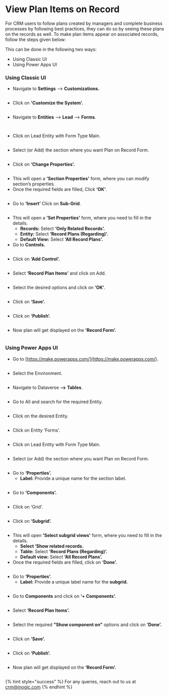 # View Plan Items on Record

For CRM users to follow plans created by managers and complete business processes by following best practices, they can do so by seeing these plans on the records as well. To make plan items appear on associated records, follow the steps given below:

This can be done in the following two ways:

* Using Classic UI
* Using Power Apps UI

### Using Classic UI

* Navigate to **Settings** --> **Customizations.**

<figure><img src="../../.gitbook/assets/1 (35).png" alt=""><figcaption></figcaption></figure>

* Click on **'Customize the System'.**

<figure><img src="../../.gitbook/assets/2 (67).png" alt=""><figcaption></figcaption></figure>

* Navigate to **Entities** --> **Lead** --> **Forms**.

<figure><img src="../../.gitbook/assets/3 (30).png" alt=""><figcaption></figcaption></figure>

<figure><img src="../../.gitbook/assets/4 (36).png" alt=""><figcaption></figcaption></figure>

* Click on Lead Entity with Form Type Main.

<figure><img src="../../.gitbook/assets/5 (30).png" alt=""><figcaption></figcaption></figure>

* Select (or Add) the section where you want Plan on Record Form.

<figure><img src="../../.gitbook/assets/6 (9).png" alt=""><figcaption></figcaption></figure>

* Click on **‘Change Properties’.**

<figure><img src="../../.gitbook/assets/7 (21).png" alt=""><figcaption></figcaption></figure>

* This will open a **'Section Properties'** form, where you can modify section’s properties.
* Once the required fields are filled, Click **‘OK’**.

<figure><img src="../../.gitbook/assets/8 (11).png" alt=""><figcaption></figcaption></figure>

* Go to **‘Insert’** Click on **Sub-Grid**.

<figure><img src="../../.gitbook/assets/9 (7).png" alt=""><figcaption></figcaption></figure>

* This will open a **'Set Properties'** form, where you need to fill in the details.
  * **Records:** Select **‘Only Related Records’.**
  * **Entity:** Select **‘Record Plans (Regarding)’.**
  * **Default View:** Select **‘All Record Plans’.**
* Go to **Controls.**

<figure><img src="../../.gitbook/assets/10 (6).png" alt=""><figcaption></figcaption></figure>

* Click on **‘Add Control’.**

<figure><img src="../../.gitbook/assets/11 (14).png" alt=""><figcaption></figcaption></figure>

* Select **‘Record Plan Items’** and click on Add.

<figure><img src="../../.gitbook/assets/12 (11).png" alt=""><figcaption></figcaption></figure>

* Select the desired options and click on **‘OK’**.

<figure><img src="../../.gitbook/assets/13 (1).png" alt=""><figcaption></figcaption></figure>

* Click on **‘Save’.**

<figure><img src="../../.gitbook/assets/14 (1).png" alt=""><figcaption></figcaption></figure>

* Click on **‘Publish’.**

<figure><img src="../../.gitbook/assets/15.png" alt=""><figcaption></figcaption></figure>

* Now plan will get displayed on the **‘Record Form’.**

<figure><img src="../../.gitbook/assets/16.png" alt=""><figcaption></figcaption></figure>

### **Using Power Apps UI**

* Go to [https://make.powerapps.com/](https://make.powerapps.com/).

<figure><img src="../../.gitbook/assets/1 (2) (1) (2).png" alt=""><figcaption></figcaption></figure>

* Select the Environment.

<figure><img src="../../.gitbook/assets/2 (2) (2).png" alt=""><figcaption></figcaption></figure>

* Navigate to Dataverse **--> Tables**.

<figure><img src="../../.gitbook/assets/3 (2) (1).png" alt=""><figcaption></figcaption></figure>

* Go to All and search for the required Entity.

<figure><img src="../../.gitbook/assets/4 (3) (1) (2).png" alt=""><figcaption></figcaption></figure>

* Click on the desired Entity.

<figure><img src="../../.gitbook/assets/5 (4).png" alt=""><figcaption></figcaption></figure>

* Click on Entity ‘Forms’.

<figure><img src="../../.gitbook/assets/6 (2).png" alt=""><figcaption></figcaption></figure>

* Click on Lead Entity with Form Type Main.

<figure><img src="../../.gitbook/assets/7 (1).png" alt=""><figcaption></figcaption></figure>

* Select (or Add) the section where you want Plan on Record Form.

<figure><img src="../../.gitbook/assets/8.png" alt=""><figcaption></figcaption></figure>

* Go to **‘Properties’.**
  * **Label:** Provide a unique name for the section label.

<figure><img src="../../.gitbook/assets/9.png" alt=""><figcaption></figcaption></figure>

* Go to **‘Components’.**

<figure><img src="../../.gitbook/assets/10 (2).png" alt=""><figcaption></figcaption></figure>

* Click on ‘Grid’.

<figure><img src="../../.gitbook/assets/11.png" alt=""><figcaption></figcaption></figure>

* Click on **‘Subgrid’.**

<figure><img src="../../.gitbook/assets/12 (2).png" alt=""><figcaption></figcaption></figure>

* This will open **'Select subgrid views'** form, where you need to fill in the details.
  * **Select ‘Show related records.**
  * **Table:** Select **‘Record Plans (Regarding)’.**
  * **Default view:** Select **‘All Record Plans’.**
* Once the required fields are filled, click on **‘Done’.**

<figure><img src="../../.gitbook/assets/13.png" alt=""><figcaption></figcaption></figure>

* Go to **‘Properties’.**
  * **Label:** Provide a unique label name for the **subgrid.**

<figure><img src="../../.gitbook/assets/14.png" alt=""><figcaption></figcaption></figure>

* Go to **Components** and click on **‘+ Components’.**

<figure><img src="../../.gitbook/assets/15 (1).png" alt=""><figcaption></figcaption></figure>

* Select **‘Record Plan Items’.**

<figure><img src="../../.gitbook/assets/16 (1).png" alt=""><figcaption></figcaption></figure>

* Select the required **"Show component on"** options and click on **‘Done’.**

<figure><img src="../../.gitbook/assets/17.png" alt=""><figcaption></figcaption></figure>

* Click on **‘Save’.**

<figure><img src="../../.gitbook/assets/18.png" alt=""><figcaption></figcaption></figure>

* Click on **‘Publish’.**

<figure><img src="../../.gitbook/assets/19.png" alt=""><figcaption></figcaption></figure>

* Now plan will get displayed on the **‘Record Form’.**

<figure><img src="../../.gitbook/assets/20.png" alt=""><figcaption></figcaption></figure>

{% hint style="success" %}
For any queries, reach out to us at [crm@inogic.com](mailto:crm@inogic.com)
{% endhint %}
